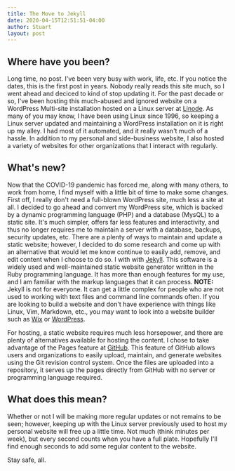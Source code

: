 ```yaml
---
title: The Move to Jekyll
date: 2020-04-15T12:51:51-04:00
author: Stuart
layout: post
---
```

## Where have you been? ##

Long time, no post. I've been very busy with work, life, etc. If you notice the dates, this is the first post in years. Nobody really reads this site much, so I went ahead and deciced to kind of stop updating it. For the past decade or so, I've been hosting this much-abused and ignored website on a WordPress Multi-site installation hosted on a Linux server at [Linode](https://linode.com). As many of you may know, I have been using Linux since 1996, so keeping a Linux server updated and maintaining a WordPress installation on it is right up my alley. I had most of it automated, and it really wasn't much of a hassle. In addition to my personal and side-business website, I also hosted a variety of websites for other organizations that I interact with regularly. 


## What's new? ##

Now that the COVID-19 pandemic has forced me, along with many others, to work from home, I find myself with a little bit of time to make some changes. First off, I really don't need a full-blown WordPress site, much less a site at all. I decided to go ahead and convert my WordPress site, which is backed by a dynamic programming language (PHP) and a database (MysQL) to a static site. It's much simpler, offers far less features and interactivity, and thus no longer requires me to maintain a server with a database, backups, security updates, etc. There are a plenty of ways to maintain and update a static website; however, I decided to do some research and come up with an alternative that would let me know continue to easily add, remove, and edit content when I choose to do so. I with with [Jekyll](https://jekyllrb.com/). This software is a widely used and well-maintained static website generator written in the Ruby programming language. It has more than enough features for my use, and I am familiar with the markup languages that it can process. **NOTE:** Jekyll is not for everyone. It can get a little complex for people who are not used to working with text files and command line commands often. If you are looking to build a website and don't have experience with things like Linux, Vim, Markdown, etc., you may want to look into a website builder such as [Wix](https://wix.com) or [WordPress](https://wordpress.com).

For hosting, a static website requires much less horsepower, and there are plenty of alternatives available for hosting the content. I chose to take advantage of the Pages feature at [GitHub](https://github.com/). This feature of GitHub allows users and organizations to easily upload, maintain, and generate websites using the Git revision control system. Once the files are uploaded into a repository, it serves up the pages directly from GitHub with no server or programming language required.

## What does this mean? ##

Whether or not I will be making more regular updates or not remains to be seen; however, keeping up with the Linux server previously used to host my personal website will free up a little time. Not much (think minutes per week), but every second counts when you have a full plate. Hopefully I'll find enough seconds to add some regular content to the website.

Stay safe, all.
